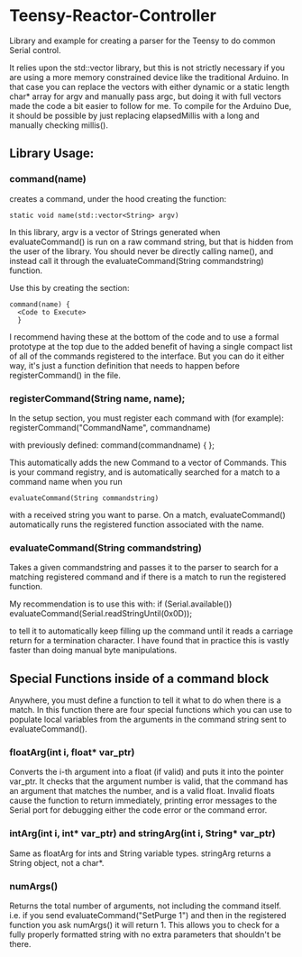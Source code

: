 # Teensy-Reactor-Controller
Library and example for creating a parser for the Teensy to do common Serial control.

It relies upon the std::vector library, but this is not strictly necessary if you are using a more memory constrained device like the traditional Arduino. In that case you can replace the vectors with either dynamic or a static length char* array for argv and manually pass argc, but doing it with full vectors made the code a bit easier to follow for me. To compile for the Arduino Due, it should be possible by just replacing elapsedMillis with a long and manually checking millis().

## Library Usage:

### command(name)

creates a command, under the hood creating the function:

    static void name(std::vector<String> argv)

In this library, argv is a vector of Strings generated when evaluateCommand() is run on a raw command string, but that is hidden from the user of the library. You should never be directly calling name(), and instead call it through the evaluateCommand(String commandstring) function.

Use this by creating the section:

    command(name) {
      <Code to Execute>
      }

I recommend having these at the bottom of the code and to use a formal prototype at the top due to the added benefit of having a single compact list of all of the commands registered to the interface. But you can do it either way, it's just a function definition that needs to happen before registerCommand() in the file.

### registerCommand(String name, name);

In the setup section, you must register each command with (for example):
    registerCommand("CommandName", commandname)
   
with previously defined:
    command(commandname) { };

This automatically adds the new Command to a vector of Commands. This is your command registry, and is automatically searched for a match to a command name when you run

    evaluateCommand(String commandstring)

with a received string you want to parse. On a match, evaluateCommand() automatically runs the registered function associated with the name.

### evaluateCommand(String commandstring)

Takes a given commandstring and passes it to the parser to search for a matching registered command and if there is a match to run the registered function.

My recommendation is to use this with:
if (Serial.available()) evaluateCommand(Serial.readStringUntil(0x0D));

to tell it to automatically keep filling up the command until it reads a carriage return for a termination character. I have found that in practice this is vastly faster than doing manual byte manipulations.

## Special Functions inside of a command block

Anywhere, you must define a function to tell it what to do when there is a match. In this function there are four special functions which you can use to populate local variables from the arguments in the command string sent to evaluateCommand().

### floatArg(int i, float* var_ptr)

Converts the i-th argument into a float (if valid) and puts it into the pointer var_ptr. It checks that the argument number is valid, that the command has an argument that matches the number, and is a valid float. Invalid floats cause the function to return immediately, printing error messages to the Serial port for debugging either the code error or the command error.

### intArg(int i, int* var_ptr) and stringArg(int i, String* var_ptr)

Same as floatArg for ints and String variable types. stringArg returns a String object, not a char*.

### numArgs()

Returns the total number of arguments, not including the command itself. i.e. if you send evaluateCommand("SetPurge 1") and then in the registered function you ask numArgs() it will return 1. This allows you to check for a fully properly formatted string with no extra parameters that shouldn't be there.